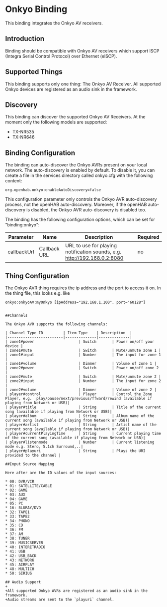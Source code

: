 # Onkyo Binding

This binding integrates the Onkyo AV receivers.

## Introduction

Binding should be compatible with Onkyo AV receivers which support ISCP (Integra Serial Control Protocol) over Ethernet (eISCP).

## Supported Things

This binding supports only one thing: The Onkyo AV Receiver.  All supported Onkyo devices are registered as an audio sink in the framework.


## Discovery

This binding can discover the supported Onkyo AV Receivers. At the moment only the following models are supported:

* TX-NR535
* TX-NR646

## Binding Configuration

The binding can auto-discover the Onkyo AVRs present on your local network. The auto-discovery is enabled by default. To disable it, you can create a file in the services directory called onkyo.cfg with the following content:

```
org.openhab.onkyo:enableAutoDiscovery=false
```

This configuration parameter only controls the Onkyo AVR auto-discovery process, not the openHAB auto-discovery. Moreover, if the openHAB auto-discovery is disabled, the Onkyo AVR auto-discovery is disabled too.


The binding has the following configuration options, which can be set for "binding:onkyo":

| Parameter | Name    | Description  | Required |
|-----------------|------------------------|--------------|------------ |
| callbackUrl | Callback URL | URL to use for playing notification sounds, e.g. http://192.168.0.2:8080 | no |

## Thing Configuration

The Onkyo AVR thing requires the ip address and the port to access it on.
In the thing file, this looks e.g. like
```
onkyo:onkyoAV:myOnkyo [ipAddress="192.168.1.100", port="60128"]


##Channels

The Onkyo AVR supports the following channels:

| Channel Type ID         | Item Type    | Description  |
|-------------------------|--------------|--------------|
| zone1#power                    | Switch       | Power on/off your device |
| zone1#mute                     | Switch       | Mute/unmute zone 1 |
| zone1#input                    | Number       | The input for zone 1    |
| zone1#volume                   | Dimmer       | Volume of zone 1 |
| zone2#power                    | Switch       | Power on/off zone 2 |
| zone2#mute                     | Switch       | Mute/unmute zone 2 |
| zone2#input                    | Number       | The input for zone 2    |
| zone2#volume                   | Dimmer       | Volume of zone 2 |
| player#control                 | Player       | Control the Zone Player, e.g.  play/pause/next/previous/ffward/rewind (available if playing from Network or USB)|
| player#title                   | String       | Title of the current song (available if playing from Network or USB)|
| player#album                   | String       | Album name of the current song (available if playing from Network or USB)|
| player#artist                  | String       | Artist name of the current song (available if playing from Network or USB)|
| player#currentPlayingTime      | String       | Current playing time of the current song (available if playing from Network or USB)|
| player#listenmode              | Number       | Current listening mode e.g. Stero, 5.1ch Surround,..|
| player#playuri                 | String       | Plays the URI provided to the channel |

##Input Source Mapping

Here after are the ID values of the input sources:

* 00: DVR/VCR
* 01: SATELLITE/CABLE
* 02: GAME
* 03: AUX
* 04: GAME
* 05: PC
* 16: BLURAY/DVD
* 32: TAPE1
* 33: TAPE2
* 34: PHONO
* 35: CD
* 36: FM
* 37: AM
* 38: TUNER
* 39: MUSICSERVER
* 40: INTERETRADIO
* 41: USB
* 42: USB_BACK
* 43: NETWORK
* 45: AIRPLAY
* 48: MULTICH
* 50: SIRIUS

## Audio Support
+
+All supported Onkyo AVRs are registered as an audio sink in the framework.
+Audio streams are sent to the `playuri` channel.
